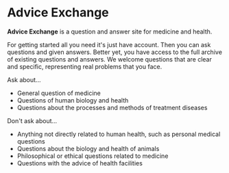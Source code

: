 # Advice Exchange

**Advice Exchange** is a question and answer site for medicine and health.

For getting started all you need it's just have account.
Then you can ask questions and given answers.
Better yet, you have access to the full archive of existing questions and answers.
We welcome questions that are clear and specific, representing real problems that you face.

Ask about...

* General question of medicine
* Questions of human biology and health
* Questions about the processes and methods of treatment diseases

Don't ask about...

* Anything not directly related to human health, such as personal medical questions
* Questions about the biology and health of animals
* Philosophical or ethical questions related to medicine
* Questions with the advice of health facilities
